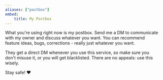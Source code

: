 ```yaml
---
aliases: ["postbox"]
embed:
    title: My Postbox
---
```


What you're using right now is my postbox. Send me a DM to communicate with my owner and discuss whatever you want. You can recommend feature ideas, bugs, corrections - really just whatever you want.

They get a direct DM whenever you use this service, so make sure you don't misuse it, or you will get blacklisted. There are no appeals: use this wisely.

Stay safe! :heart: